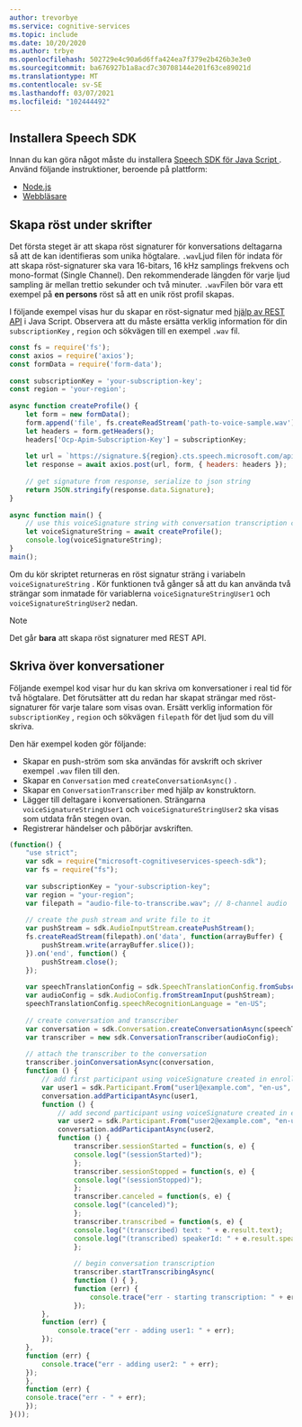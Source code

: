 ```yaml
---
author: trevorbye
ms.service: cognitive-services
ms.topic: include
ms.date: 10/20/2020
ms.author: trbye
ms.openlocfilehash: 502729e4c90a6d6ffa424ea7f379e2b426b3e3e0
ms.sourcegitcommit: ba676927b1a8acd7c30708144e201f63ce89021d
ms.translationtype: MT
ms.contentlocale: sv-SE
ms.lasthandoff: 03/07/2021
ms.locfileid: "102444492"
---
```

## <a name="install-the-speech-sdk"></a>Installera Speech SDK

Innan du kan göra något måste du installera <a href="https://www.npmjs.com/package/microsoft-cognitiveservices-speech-sdk" target="_blank">Speech SDK för Java Script </a>. Använd följande instruktioner, beroende på plattform:

- <a href="https://docs.microsoft.com/azure/cognitive-services/speech-service/speech-sdk?tabs=nodejs#get-the-speech-sdk" target="_blank">Node.js <span 
class="docon docon-navigate-external x-hidden-focus"></span></a>
- <a href="https://docs.microsoft.com/azure/cognitive-services/speech-service/speech-sdk?tabs=browser#get-the-speech-sdk" target="_blank">Webbläsare </a>

## <a name="create-voice-signatures"></a>Skapa röst under skrifter

Det första steget är att skapa röst signaturer för konversations deltagarna så att de kan identifieras som unika högtalare. `.wav`Ljud filen för indata för att skapa röst-signaturer ska vara 16-bitars, 16 kHz samplings frekvens och mono-format (Single Channel). Den rekommenderade längden för varje ljud sampling är mellan trettio sekunder och två minuter. `.wav`Filen bör vara ett exempel på **en persons** röst så att en unik röst profil skapas.

I följande exempel visas hur du skapar en röst-signatur med [hjälp av REST API](https://aka.ms/cts/signaturegenservice) i Java Script. Observera att du måste ersätta verklig information för din `subscriptionKey` , `region` och sökvägen till en exempel `.wav` fil.

```javascript
const fs = require('fs');
const axios = require('axios');
const formData = require('form-data');
 
const subscriptionKey = 'your-subscription-key';
const region = 'your-region';
 
async function createProfile() {
    let form = new formData();
    form.append('file', fs.createReadStream('path-to-voice-sample.wav'));
    let headers = form.getHeaders();
    headers['Ocp-Apim-Subscription-Key'] = subscriptionKey;
 
    let url = `https://signature.${region}.cts.speech.microsoft.com/api/v1/Signature/GenerateVoiceSignatureFromFormData`;
    let response = await axios.post(url, form, { headers: headers });
    
    // get signature from response, serialize to json string
    return JSON.stringify(response.data.Signature);
}
 
async function main() {
    // use this voiceSignature string with conversation transcription calls below
    let voiceSignatureString = await createProfile();
    console.log(voiceSignatureString);
}
main();
```

Om du kör skriptet returneras en röst signatur sträng i variabeln `voiceSignatureString` . Kör funktionen två gånger så att du kan använda två strängar som inmatade för variablerna `voiceSignatureStringUser1` och `voiceSignatureStringUser2` nedan.

> [!NOTE]
> Det går **bara** att skapa röst signaturer med REST API.

## <a name="transcribe-conversations"></a>Skriva över konversationer

Följande exempel kod visar hur du kan skriva om konversationer i real tid för två högtalare. Det förutsätter att du redan har skapat strängar med röst-signaturer för varje talare som visas ovan. Ersätt verklig information för `subscriptionKey` , `region` och sökvägen `filepath` för det ljud som du vill skriva.

Den här exempel koden gör följande:

* Skapar en push-ström som ska användas för avskrift och skriver exempel `.wav` filen till den.
* Skapar en `Conversation` med `createConversationAsync()` .
* Skapar en `ConversationTranscriber` med hjälp av konstruktorn.
* Lägger till deltagare i konversationen. Strängarna `voiceSignatureStringUser1` och `voiceSignatureStringUser2` ska visas som utdata från stegen ovan.
* Registrerar händelser och påbörjar avskriften.

```javascript
(function() {
    "use strict";
    var sdk = require("microsoft-cognitiveservices-speech-sdk");
    var fs = require("fs");
    
    var subscriptionKey = "your-subscription-key";
    var region = "your-region";
    var filepath = "audio-file-to-transcribe.wav"; // 8-channel audio
    
    // create the push stream and write file to it
    var pushStream = sdk.AudioInputStream.createPushStream();
    fs.createReadStream(filepath).on('data', function(arrayBuffer) {
        pushStream.write(arrayBuffer.slice());
    }).on('end', function() {
        pushStream.close();
    });
    
    var speechTranslationConfig = sdk.SpeechTranslationConfig.fromSubscription(subscriptionKey, region);
    var audioConfig = sdk.AudioConfig.fromStreamInput(pushStream);
    speechTranslationConfig.speechRecognitionLanguage = "en-US";
    
    // create conversation and transcriber
    var conversation = sdk.Conversation.createConversationAsync(speechTranslationConfig, "myConversation");
    var transcriber = new sdk.ConversationTranscriber(audioConfig);
    
    // attach the transcriber to the conversation
    transcriber.joinConversationAsync(conversation,
    function () {
        // add first participant using voiceSignature created in enrollment step
        var user1 = sdk.Participant.From("user1@example.com", "en-us", voiceSignatureStringUser1);
        conversation.addParticipantAsync(user1,
        function () {
            // add second participant using voiceSignature created in enrollment step
            var user2 = sdk.Participant.From("user2@example.com", "en-us", voiceSignatureStringUser2);
            conversation.addParticipantAsync(user2,
            function () {
                transcriber.sessionStarted = function(s, e) {
                console.log("(sessionStarted)");
                };
                transcriber.sessionStopped = function(s, e) {
                console.log("(sessionStopped)");
                };
                transcriber.canceled = function(s, e) {
                console.log("(canceled)");
                };
                transcriber.transcribed = function(s, e) {
                console.log("(transcribed) text: " + e.result.text);
                console.log("(transcribed) speakerId: " + e.result.speakerId);
                };
    
                // begin conversation transcription
                transcriber.startTranscribingAsync(
                function () { },
                function (err) {
                    console.trace("err - starting transcription: " + err);
                });
        },
        function (err) {
            console.trace("err - adding user1: " + err);
        });
    },
    function (err) {
        console.trace("err - adding user2: " + err);
    });
    },
    function (err) {
    console.trace("err - " + err);
    });
}()); 
```